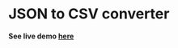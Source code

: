 JSON to CSV converter
================

**See live demo [here](https://luc4sguilherme.github.io/json2csv/)**
